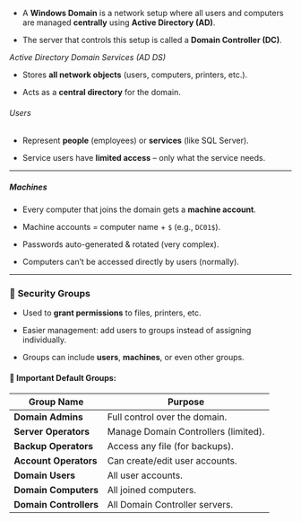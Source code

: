 
- A **Windows Domain** is a network setup where all users and computers are managed **centrally** using **Active Directory (AD)**.
    
- The server that controls this setup is called a **Domain Controller (DC)**.

*Active Directory Domain Services (AD DS)*

- Stores **all network objects** (users, computers, printers, etc.).
    
- Acts as a **central directory** for the domain.
###### Users

- Represent **people** (employees) or **services** (like SQL Server).
    
- Service users have **limited access** – only what the service needs.
    

---

##### Machines

- Every computer that joins the domain gets a **machine account**.
    
- Machine accounts = computer name + `$` (e.g., `DC01$`).
    
- Passwords auto-generated & rotated (very complex).
    
- Computers can’t be accessed directly by users (normally).
    

---

### 🔐 **Security Groups**

- Used to **grant permissions** to files, printers, etc.
    
- Easier management: add users to groups instead of assigning individually.
    
- Groups can include **users**, **machines**, or even other groups.
    

#### 🔸 **Important Default Groups:**

|Group Name|Purpose|
|---|---|
|**Domain Admins**|Full control over the domain.|
|**Server Operators**|Manage Domain Controllers (limited).|
|**Backup Operators**|Access any file (for backups).|
|**Account Operators**|Can create/edit user accounts.|
|**Domain Users**|All user accounts.|
|**Domain Computers**|All joined computers.|
|**Domain Controllers**|All Domain Controller servers.|
